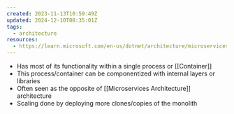 ```yaml
---
created: 2023-11-13T10:59:49Z
updated: 2024-12-10T08:35:01Z
tags:
  - architecture
resources:
  - https://learn.microsoft.com/en-us/dotnet/architecture/microservices/architect-microservice-container-applications/containerize-monolithic-applications
---
```

- Has most of its functionality within a single process or [[Container]]
- This process/container can be componentized with internal layers or libraries
- Often seen as the opposite of [[Microservices Architecture]] architecture
- Scaling done by deploying more clones/copies of the monolith